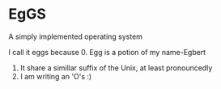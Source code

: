 EgGS
====

A simply implemented operating system


I call it eggs because
0. Egg is a potion of my name-Egbert
1. It share a simillar suffix of the Unix, at least pronouncedly
2. I am writing an 'O's :)